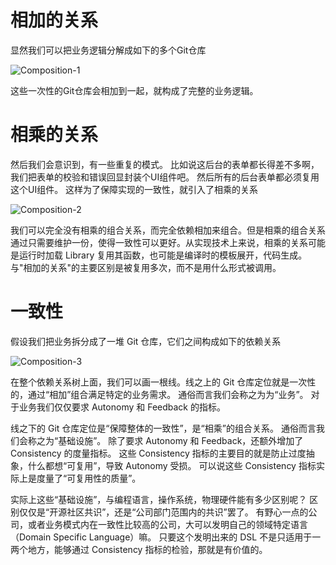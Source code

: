 # 相加的关系

显然我们可以把业务逻辑分解成如下的多个Git仓库

![Composition-1](./Composition-1.drawio.svg)

这些一次性的Git仓库会相加到一起，就构成了完整的业务逻辑。

# 相乘的关系

然后我们会意识到，有一些重复的模式。
比如说这后台的表单都长得差不多啊，我们把表单的校验和错误回显封装个UI组件吧。
然后所有的后台表单都必须复用这个UI组件。
这样为了保障实现的一致性，就引入了相乘的关系

![Composition-2](./Composition-2.drawio.svg)

我们可以完全没有相乘的组合关系，而完全依赖相加来组合。但是相乘的组合关系通过只需要维护一份，使得一致性可以更好。从实现技术上来说，相乘的关系可能是运行时加载 Library 复用其函数，也可能是编译时的模板展开，代码生成。与"相加的关系"的主要区别是被复用多次，而不是用什么形式被调用。

# 一致性

假设我们把业务拆分成了一堆 Git 仓库，它们之间构成如下的依赖关系

![Composition-3](./Composition-3.drawio.svg)

在整个依赖关系树上面，我们可以画一根线。线之上的 Git 仓库定位就是一次性的，通过“相加”组合满足特定的业务需求。
通俗而言我们会称之为为“业务”。
对于业务我们仅仅要求 Autonomy 和 Feedback 的指标。

线之下的 Git 仓库定位是“保障整体的一致性”，是“相乘”的组合关系。
通俗而言我们会称之为“基础设施”。
除了要求 Autonomy 和 Feedback，还额外增加了 Consistency 的度量指标。
这些 Consistency 指标的主要目的就是防止过度抽象，什么都想“可复用”，导致 Autonomy 受损。
可以说这些 Consistency 指标实际上是度量了“可复用性的质量”。

实际上这些“基础设施”，与编程语言，操作系统，物理硬件能有多少区别呢？
区别仅仅是“开源社区共识”，还是“公司部门范围内的共识”罢了。
有野心一点的公司，或者业务模式内在一致性比较高的公司，大可以发明自己的领域特定语言（Domain Specific Language）嘛。
只要这个发明出来的 DSL 不是只适用于一两个地方，能够通过 Consistency 指标的检验，那就是有价值的。
